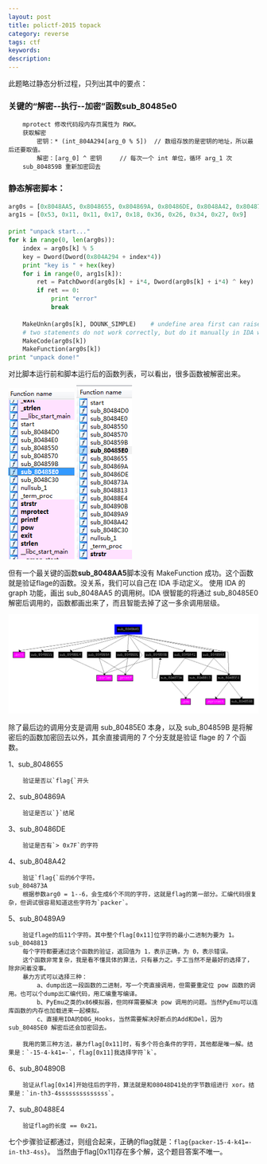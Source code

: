 ```yaml
---
layout: post
title: polictf-2015 topack
category: reverse
tags: ctf
keywords: 
description: 
---
```


此题略过静态分析过程，只列出其中的要点：

### 关键的“解密--执行--加密”函数**sub_80485e0**

```
	mprotect 修改代码段内存页属性为 RWX。
	获取解密
		密钥：* (int_804A294[arg_0 % 5])  // 数组存放的是密钥的地址，所以最后还要取值。
		解密：[arg_0] ^ 密钥 	// 每次一个 int 单位，循环 arg_1 次
	sub_804859B	重新加密回去
```

### 静态解密脚本：

```python
arg0s = [0x8048AA5, 0x8048655, 0x804869A, 0x80486DE, 0x8048A42, 0x804873A, 0x80489A9, 0x8048813, 0x804890B, 0x80488E4]
arg1s = [0x53, 0x11, 0x11, 0x17, 0x18, 0x36, 0x26, 0x34, 0x27, 0x9]

print "unpack start..."
for k in range(0, len(arg0s)):
	index = arg0s[k] % 5
	key = Dword(Dword(0x804A294 + index*4))
	print "key is " + hex(key)
	for i in range(0, arg1s[k]):
		ret = PatchDword(arg0s[k] + i*4, Dword(arg0s[k] + i*4) ^ key)
		if ret == 0:
			print "error"
			break

	MakeUnkn(arg0s[k], DOUNK_SIMPLE)	# undefine area first can raise posiblity of succession of MakeFunction.
	# two statements do not work correctly, but do it manually in IDA will work fine.
	MakeCode(arg0s[k])
	MakeFunction(arg0s[k])
print "unpack done!"
```

对比脚本运行前和脚本运行后的函数列表，可以看出，很多函数被解密出来。

![图1](/public/img/2015-08-14-polictf-2015-topack-1.PNG)   ![图2](/public/img/2015-08-14-polictf-2015-topack-2.PNG)

但有一个最关键的函数**sub_8048AA5**脚本没有 MakeFunction 成功。这个函数就是验证flage的函数。没关系，我们可以自己在 IDA 手动定义。
使用 IDA 的 graph 功能，画出 sub_8048AA5 的调用树。IDA 很智能的将通过 sub_80485E0 解密后调用的，函数都画出来了，而且智能去掉了这一多余调用层级。

![图3](/public/img/2015-08-14-polictf-2015-topack-3.PNG)

除了最后边的调用分支是调用 sub_80485E0 本身，以及 sub_804859B 是将解密后的函数加密回去以外，其余直接调用的 7 个分支就是验证 flage 的 7 个函数。

1、sub_8048655

		验证是否以`flag{`开头
2、sub_804869A

	 	验证是否以`}`结尾
3、sub_80486DE

		验证是否有`> 0x7F`的字符
4、sub_8048A42

		验证`flag{`后的6个字符。
	sub_804873A
		根据参数arg0 = 1--6，会生成6个不同的字符，这就是flag的第一部分。汇编代码很复杂，但调试很容易知道这些字符为`packer`。
5、sub_80489A9

		验证flage的后11个字符。其中整个flag[0x11]位字符的最小二进制为要为 1。
	sub_8048813
		每个字符都要通过这个函数的验证，返回值为 1，表示正确，为 0，表示错误。
		这个函数非常复杂，我是看不懂具体的算法，只有暴力之。手工当然不是最好的选择了，除非闲着没事。
		暴力方式可以选择三种：
			a、dump出这一段函数的二进制，写一个壳直接调用，但需要重定位 pow 函数的调用。也可以个dump出汇编代码，用汇编重写编译。
			b、PyEmu之类的x86模拟器，但同样需要解决 pow 调用的问题。当然PyEmu可以连库函数的内存也加载进来一起模拟。
			c、直接用IDA的DBG_Hooks，当然需要解决好断点的Add和Del，因为 sub_80485E0 解密后还会加密回去。
					
		我用的第三种方法，暴力flag[0x11]时，有多个符合条件的字符，其他都是唯一解。结果是：`-15-4-k41=-`，flag[0x11]我选择字符`k`。

6、sub_804890B

		验证从flag[0x14]开始往后的字符，算法就是和08048D41处的字节数组进行 xor。结果是：`in-th3-4ssssssssssssss`。
7、sub_80488E4

		验证flag的长度 == 0x21。

七个步骤验证都通过，则组合起来，正确的flag就是：`flag{packer-15-4-k41=-in-th3-4ss}`。
当然由于flag[0x11]存在多个解，这个题目答案不唯一。